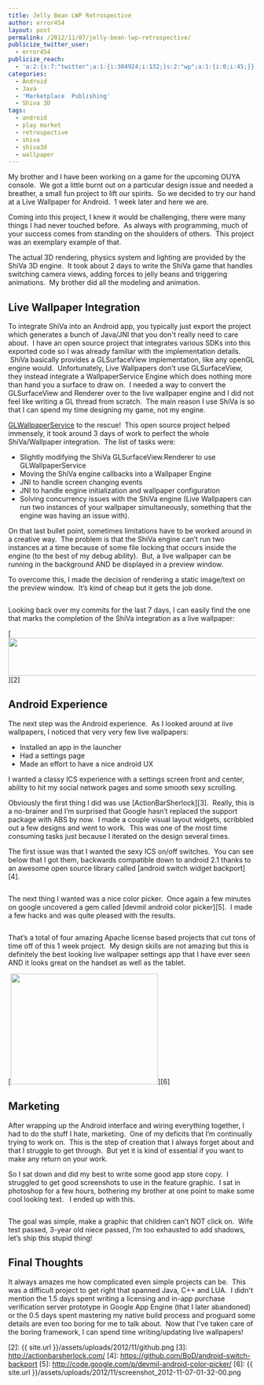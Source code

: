 ```yaml
---
title: Jelly Bean LWP Retrospective
author: error454
layout: post
permalink: /2012/11/07/jelly-bean-lwp-retrospective/
publicize_twitter_user:
  - error454
publicize_reach:
  - 'a:2:{s:7:"twitter";a:1:{i:304924;i:132;}s:2:"wp";a:1:{i:0;i:45;}}'
categories:
  - Android
  - Java
  - 'Marketplace  Publishing'
  - Shiva 3D
tags:
  - android
  - play market
  - retrospective
  - shiva
  - shiva3d
  - wallpaper
---
```

My brother and I have been working on a game for the upcoming OUYA console.  We got a little burnt out on a particular design issue and needed a breather, a small fun project to lift our spirits.  So we decided to try our hand at a Live Wallpaper for Android.  1 week later and here we are.



Coming into this project, I knew it would be challenging, there were many things I had never touched before.  As always with programming, much of your success comes from standing on the shoulders of others.  This project was an exemplary example of that.

The actual 3D rendering, physics system and lighting are provided by the ShiVa 3D engine.  It took about 2 days to write the ShiVa game that handles switching camera views, adding forces to jelly beans and triggering animations.  My brother did all the modeling and animation.

## Live Wallpaper Integration

To integrate ShiVa into an Android app, you typically just export the project which generates a bunch of Java/JNI that you don't really need to care about.  I have an open source project that integrates various SDKs into this exported code so I was already familiar with the implementation details.  ShiVa basically provides a GLSurfaceView implementation, like any openGL engine would.  Unfortunately, Live Wallpapers don't use GLSurfaceView, they instead integrate a WallpaperService Engine which does nothing more than hand you a surface to draw on.  I needed a way to convert the GLSurfaceView and Renderer over to the live wallpaper engine and I did not feel like writing a GL thread from scratch.  The main reason I use ShiVa is so that I can spend my time designing my game, not my engine.

[GLWallpaperService][1] to the rescue!  This open source project helped immensely, it took around 3 days of work to perfect the whole ShiVa/Wallpaper integration.  The list of tasks were:

*   Slightly modifying the ShiVa GLSurfaceView.Renderer to use GLWallpaperService
*   Moving the ShiVa engine callbacks into a Wallpaper Engine
*   JNI to handle screen changing events
*   JNI to handle engine initialization and wallpaper configuration
*   Solving concurrency issues with the ShiVa engine (Live Wallpapers can run two instances of your wallpaper simultaneously, something that the engine was having an issue with).

On that last bullet point, sometimes limitations have to be worked around in a creative way.  The problem is that the ShiVa engine can’t run two instances at a time because of some file locking that occurs inside the engine (to the best of my debug ability).  But, a live wallpaper can be running in the background AND be displayed in a preview window.

To overcome this, I made the decision of rendering a static image/text on the preview window.  It’s kind of cheap but it gets the job done.

<a href='{{ site.url }}/assets/uploads/2012/11/loveme.png'><img src='{{ site.url }}/assets/uploads/2012/11/loveme.png?w=300' alt=''></a>

Looking back over my commits for the last 7 days, I can easily find the one that marks the completion of the ShiVa integration as a live wallpaper:

[<img class="alignnone size-full wp-image-1187" title="github" alt="" src="{{ site.url }}/assets/uploads/2012/11/github.png" height="77" width="603" />][2]

## Android Experience

The next step was the Android experience.  As I looked around at live wallpapers, I noticed that very very few live wallpapers:

*   Installed an app in the launcher
*   Had a settings page
*   Made an effort to have a nice android UX

I wanted a classy ICS experience with a settings screen front and center, ability to hit my social network pages and some smooth sexy scrolling.

Obviously the first thing I did was use [ActionBarSherlock][3].  Really, this is a no-brainer and I’m surprised that Google hasn’t replaced the support package with ABS by now.  I made a couple visual layout widgets, scribbled out a few designs and went to work.  This was one of the most time consuming tasks just because I iterated on the design several times.

The first issue was that I wanted the sexy ICS on/off switches.  You can see below that I got them, backwards compatible down to android 2.1 thanks to an awesome open source library called [android switch widget backport][4].

<a href='{{ site.url }}/assets/uploads/2012/11/screenshot_2012-11-07-01-31-27.png'><img src='{{ site.url }}/assets/uploads/2012/11/screenshot_2012-11-07-01-31-27.png?w=300' alt=''></a>

The next thing I wanted was a nice color picker.  Once again a few minutes on google uncovered a gem called [devmil android color picker][5].  I made a few hacks and was quite pleased with the results.

<a href='{{ site.url }}/assets/uploads/2012/11/screenshot_2012-11-07-01-31-41.png'><img src='{{ site.url }}/assets/uploads/2012/11/screenshot_2012-11-07-01-31-41.png?w=300' alt=''></a>

That’s a total of four amazing Apache license based projects that cut tons of time off of this 1 week project.  My design skills are not amazing but this is definitely the best looking live wallpaper settings app that I have ever seen AND it looks great on the handset as well as the tablet.

[<img class="aligncenter size-medium wp-image-1183" title="Screenshot_2012-11-07-01-32-00" alt="" src="{{ site.url }}/assets/uploads/2012/11/screenshot_2012-11-07-01-32-00.png?w=300" height="225" width="300" />][6]

## Marketing

After wrapping up the Android interface and wiring everything together, I had to do the stuff I hate, marketing.  One of my deficits that I’m continually trying to work on.  This is the step of creation that I always forget about and that I struggle to get through.  But yet it is kind of essential if you want to make any return on your work.

So I sat down and did my best to write some good app store copy.  I struggled to get good screenshots to use in the feature graphic.  I sat in photoshop for a few hours, bothering my brother at one point to make some cool looking text.   I ended up with this.

<a href='{{ site.url }}/assets/uploads/2012/11/feature-graphic.png'><img src='{{ site.url }}/assets/uploads/2012/11/feature-graphic.png?w=300' alt=''></a>

The goal was simple, make a graphic that children can’t NOT click on.  Wife test passed, 3-year old niece passed, I’m too exhausted to add shadows, let’s ship this stupid thing!

## Final Thoughts

It always amazes me how complicated even simple projects can be.  This was a difficult project to get right that spanned Java, C++ and LUA.  I didn't mention the 1.5 days spent writing a licensing and in-app purchase verification server prototype in Google App Engine (that I later abandoned) or the 0.5 days spent mastering my native build process and proguard  some details are even too boring for me to talk about.  Now that I've taken care of the boring framework, I can spend time writing/updating live wallpapers!

 [1]: https://github.com/markfguerra/GLWallpaperService
 [2]: {{ site.url }}/assets/uploads/2012/11/github.png
 [3]: http://actionbarsherlock.com/
 [4]: https://github.com/BoD/android-switch-backport
 [5]: http://code.google.com/p/devmil-android-color-picker/
 [6]: {{ site.url }}/assets/uploads/2012/11/screenshot_2012-11-07-01-32-00.png